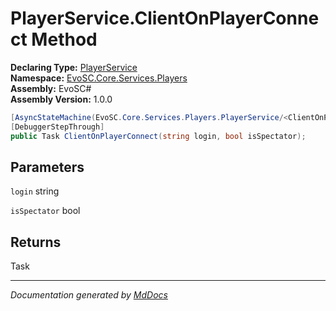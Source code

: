 ﻿<!--  
  <auto-generated>   
    The contents of this file were generated by a tool.  
    Changes to this file may be list if the file is regenerated  
  </auto-generated>   
-->

# PlayerService.ClientOnPlayerConnect Method

**Declaring Type:** [PlayerService](../index.md)  
**Namespace:** [EvoSC.Core.Services.Players](../../index.md)  
**Assembly:** EvoSC\#  
**Assembly Version:** 1.0.0

```csharp
[AsyncStateMachine(EvoSC.Core.Services.Players.PlayerService/<ClientOnPlayerConnect>d__12)]
[DebuggerStepThrough]
public Task ClientOnPlayerConnect(string login, bool isSpectator);
```

## Parameters

`login`  string

`isSpectator`  bool

## Returns

Task

___

*Documentation generated by [MdDocs](https://github.com/ap0llo/mddocs)*
